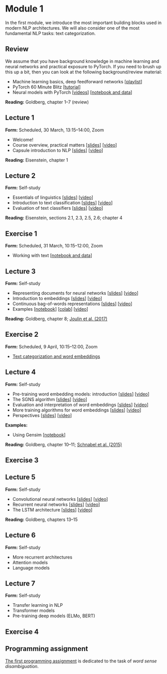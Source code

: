 # Module 1

In the first module, we introduce the most important building blocks used in modern NLP architectures. We will also consider one of the most fundamental NLP tasks: text categorization.

## Review

We assume that you have background knowledge in machine learning and neural networks and practical exposure to PyTorch. If you need to brush up this up a bit, then you can look at the following background/review material:

* Machine learning basics, deep feedforward networks [[playlist](https://www.youtube.com/playlist?list=PLvWwkcdbWwLWq2H9Zs1Ze91oE0kJN8OD_)]
* PyTorch 60 Minute Blitz [[tutorial](https://pytorch.org/tutorials/beginner/deep_learning_60min_blitz.html)]
* Neural models with PyTorch [[videos](https://www.youtube.com/watch?v=XqUCkf7Muuw&list=PLvWwkcdbWwLVi7Nb9RK410ApKdHsHhxtO&index=3&t=0s)] [[notebook and data](https://github.com/liu-nlp/dl4nlp/tree/master/background)]

**Reading:** Goldberg, chapter 1–7 (review)

## Lecture 1

**Form:** Scheduled, 30 March, 13:15–14:00, Zoom

* Welcome!
* Course overview, practical matters [[slides](slides/intro.pdf)] [[video](https://www.ida.liu.se/~marku61/tmp/introduction.mp4)]
* Capsule introduction to NLP [[slides](slides/slides-111.pdf)] [[video](https://youtu.be/6u7u1cpVT7Y)]

**Reading:** Eisenstein, chapter 1

## Lecture 2

**Form:** Self-study

* Essentials of linguistics [[slides](slides/slides-121.pdf)] [[video](https://youtu.be/riYFhZj_CMg)]
* Introduction to text classification [[slides](slides/slides-122.pdf)] [[video](https://youtu.be/3yeOoKhiy8A)]
* Evaluation of text classifiers [[slides](slides/slides-123.pdf)] [[video](https://youtu.be/YPq1Ztr-AAI)]

**Reading:** Eisenstein, sections 2.1, 2.3, 2.5, 2.6; chapter 4

## Exercise 1

**Form:** Scheduled, 31 March, 10:15–12:00, Zoom

* Working with text [[notebook and data](https://github.com/liu-nlp/dl4nlp/tree/master/exercise1)]

## Lecture 3

**Form:** Self-study

* Representing documents for neural networks [[slides](http://www.cse.chalmers.se/~richajo/waspnlp2020/m1_3/m3_1.pdf)] [[video](https://youtu.be/xsQ46CXsIfc)]
* Introduction to embeddings [[slides](http://www.cse.chalmers.se/~richajo/waspnlp2020/m1_3/m3_2.pdf)] [[video](https://youtu.be/LLUjsmuEgk8)]
* Continuous bag-of-words representations [[slides](http://www.cse.chalmers.se/~richajo/waspnlp2020/m1_3/m3_3.pdf)] [[video](https://youtu.be/MOcGoA3Fbi8)]
* Examples [[notebook](http://www.cse.chalmers.se/~richajo/waspnlp2020/m1_3/Document%20classification.ipynb)] [[colab](https://drive.google.com/file/d/1VLIAYXSoLN99BwS9CUTJYS7caazBVORF/view?usp=sharing)] [[video](https://youtu.be/ZEYESgSR29o)]

**Reading:** Goldberg, chapter 8; [Joulin et al. (2017)](https://aclweb.org/anthology/E17-2068)

## Exercise 2

**Form:** Scheduled, 9 April, 10:15–12:00, Zoom

* [Text categorization and word embeddings](http://www.cse.chalmers.se/~richajo/waspnlp2020/ex1_2/ex1_2.html)

## Lecture 4

**Form:** Self-study

* Pre-training word embedding models: introduction [[slides](slides/slides-141.pdf)] [[video](https://youtu.be/6AozaHmWugs)]
* The SGNS algorithm [[slides](slides/slides-142.pdf)] [[video](https://youtu.be/R5EhgHz2S5w)]
* Evaluation and interpretation of word embeddings [[slides](slides/slides-143.pdf)] [[video](https://youtu.be/gcWF3AIUtJ8)]
* More training algorithms for word embeddings [[slides](slides/slides-144.pdf)] [[video](https://youtu.be/TMHI-Dk3c44)]
* Perspectives [[slides](slides/slides-145.pdf)] [[video](https://youtu.be/XxI7fb7aabU)]

**Examples:**
* Using Gensim [[notebook](http://www.cse.chalmers.se/~richajo/waspnlp2020/m1_4/Word%20embeddings%20in%20Gensim.ipynb)]

**Reading:** Goldberg, chapter 10–11; [Schnabel et al. (2015)](https://www.aclweb.org/anthology/D15-1036.pdf)

## Exercise 3

## Lecture 5

**Form:** Self-study

* Convolutional neural networks [[slides](slides/slides-151.pdf)] [[video](https://youtu.be/8sUa97gYNDE)]
* Recurrent neural networks [[slides](slides/slides-152.pdf)] [[video](https://youtu.be/cswaoJvJass)]
* The LSTM architecture [[slides](slides/slides-153.pdf)] [[video](https://youtu.be/YVvW9i_BhEg)]

**Reading:** Goldberg, chapters 13–15

## Lecture 6

**Form:** Self-study

* More recurrent architectures
* Attention models
* Language models

## Lecture 7

**Form:** Self-study

* Transfer learning in NLP
* Transformer models
* Pre-training deep models (ELMo, BERT)

## Exercise 4

## Programming assignment

[The first programming assignment](http://www.cse.chalmers.se/~richajo/waspnlp2020/a1/assignment1.html) is dedicated to the task of *word sense disambiguation*.
     
